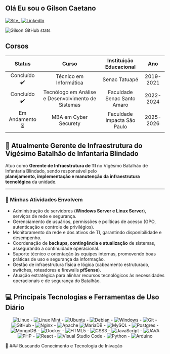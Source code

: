 ## Olá Eu sou o Gilson Caetano

[![Site](https://img.shields.io/website?label=Web-Infra-Solucao.com&style=for-the-badge&url=https://web-infra.com)](link)\_
[![LinkedIn](https://img.shields.io/badge/linkedin-%230077B5.svg?style=for-the-badge&logo=linkedin&logoColor=white)](https://www.linkedin.com/in/francisco-gilson-caetano-a74266169/)

![Gilson GitHub stats](https://github-readme-stats.vercel.app/api?username=gilsoncaetano&show_icons=true&theme=merko)

## Corsos
<table>
<thead>
<tr>
<th align="center"><strong>Status</strong></th>
<th align="center"><strong>Curso</strong></th>
<th align="center"><strong>Instituição Educacional</strong></th>
<th align="center"><strong>Ano</strong></th>
</tr>
</thead>
<tbody>
<tr>
<td align="center">Concluído ✔️</td>
<td align="center">Técnico em Informática</td>
<td align="center">Senac Tatuapé</td>
<td align="center">2019-2021</td>
</tr>
<tr>
<td align="center">Concluído ✔️</td>
<td align="center">Tecnólogo em Análise e Desenvolvimento de Sistemas</td>
<td align="center">Faculdade Senac Santo Amaro</td>
<td align="center">2022-2024</td>
</tr>
<tr>
<td align="center">Em Andamento ⏳</td>
<td align="center">MBA em Cyber Securety </td>
<td align="center">Faculdade Impacta São Paulo </td>
<td align="center">2025-2026</td>
</tr>
</tbody>
</table>

## 💼 Atualmente Gerente de Infraestrutura do Vigésimo Batalhão de Infantaria Blindado  

Atuo como **Gerente de Infraestrutura de TI** no Vigésmo Batalhão de Infantaria Blindado, sendo responsável pelo  
**planejamento, implementação e manutenção da infraestrutura tecnológica** da unidade.

---

### 🎯 Minhas Atividades Envolvem

  - Administração de servidores (**Windows Server e Linux Server**), serviços de rede e segurança.  
  - Gerenciamento de usuários, permissões e políticas de acesso (GPO, autenticação e controle de privilégios).  
  - Monitoramento da rede e dos ativos de TI, garantindo disponibilidade e desempenho.  
  - Coordenação de **backups, contingência e atualização** de sistemas, assegurando a continuidade operacional.  
  - Suporte técnico e orientação às equipes internas, promovendo boas práticas de uso e segurança da informação.  
  - Gestão de infraestrutura física e lógica (cabeamento estruturado, switches, roteadores e firewalls **pfSense**).  
  - Atuação estratégica para alinhar recursos tecnológicos às necessidades operacionais e de segurança do Batalhão.  


## 💻 Principais Tecnologias e Ferramentas de Uso Diário

<div align="center" dir="auto">
<img alt="Linux" src="https://img.shields.io/badge/Linux-FCC624?style=for-the-badge&amp;logo=linux&amp;logoColor=black"> - <img alt="Linux Mint" src="https://img.shields.io/badge/Linux_Mint-87CF3E?style=for-the-badge&amp;logo=linux-mint&amp;logoColor=white"> - <img alt="Ubuntu" src="https://img.shields.io/badge/Ubuntu-E95420?style=for-the-badge&amp;logo=ubuntu&amp;logoColor=white"> - <img alt="Debian" src="https://img.shields.io/badge/Debian-D70A53?style=for-the-badge&amp;logo=debian&amp;logoColor=white"> - <img alt="Windows" src="https://img.shields.io/badge/Windows-0078D6?style=for-the-badge&logo=windows&logoColor=white"> - <img alt="Git" src="https://img.shields.io/badge/git-%23F05033.svg?style=for-the-badge&amp;logo=git&amp;logoColor=white"> - <img alt="GitHub" src="https://img.shields.io/badge/github-%23121011.svg?style=for-the-badge&amp;logo=github&amp;logoColor=white"> - <img alt="Nginx" src="https://img.shields.io/badge/Nginx-009639?style=for-the-badge&logo=nginx&logoColor=white"> - <img alt="Apache" src="https://img.shields.io/badge/apache-%23D42029.svg?style=for-the-badge&amp;logo=apache&amp;logoColor=white"> <img alt="MariaDB" src="https://img.shields.io/badge/MariaDB-003545?style=for-the-badge&logo=mariadb&logoColor=white"> - <img alt="MySQL" src="https://img.shields.io/badge/mysql-%2300f.svg?style=for-the-badge&amp;logo=mysql&amp;logoColor=white"> - <img alt="Postgres" src="https://img.shields.io/badge/postgres-%23316192.svg?style=for-the-badge&amp;logo=postgresql&amp;logoColor=white"> - <img alt="MongoDB" src="https://img.shields.io/badge/MongoDB-47A248?style=for-the-badge&logo=mongodb&logoColor=white"> - <img alt="Docker" src="https://img.shields.io/badge/Docker-2496ED?style=for-the-badge&logo=docker&logoColor=white"> - <img alt="HTML5" src="https://img.shields.io/badge/HTML5-E34F26?style=for-the-badge&logo=html5&logoColor=white"> - <img alt="CSS3" src="https://img.shields.io/badge/CSS3-1572B6?style=for-the-badge&logo=css3&logoColor=white"> - <img alt="JavaScript" src="https://img.shields.io/badge/JavaScript-F7DF1E?style=for-the-badge&logo=javascript&logoColor=black"> - <img alt="JAVA" src="https://img.shields.io/badge/Java-ED8B00?style=for-the-badge&logo=openjdk&logoColor=white"> <img alt="PHP" src="https://img.shields.io/badge/PHP-777BB4?style=for-the-badge&logo=php&logoColor=white"> - <img alt="React" src="https://img.shields.io/badge/React-20232A?style=for-the-badge&logo=react&logoColor=61DAFB"> - <img alt="Visual Studio Code" src="https://img.shields.io/badge/VisualStudioCode-0078d7.svg?style=for-the-badge&amp;logo=visual-studio-code&amp;logoColor=white"> - <img alt="Python" src="https://img.shields.io/badge/python-%2314354C.svg?style=for-the-badge&amp;logo=python&amp;logoColor=white"> - <img alt="Arduino" src="https://img.shields.io/badge/-Arduino-00979D?style=for-the-badge&amp;logo=Arduino&amp;logoColor=white">
</div>

🚀 ### Buscando Conecimento e Tecnologia de Inivação

